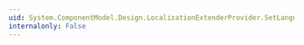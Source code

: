 ```yaml
---
uid: System.ComponentModel.Design.LocalizationExtenderProvider.SetLanguage(System.Object,System.Globalization.CultureInfo)
internalonly: False
---
```

